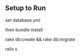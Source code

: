 ## Setup to Run

set database.yml

then bundle install

rake db:create && rake db:migrate

rails s 
